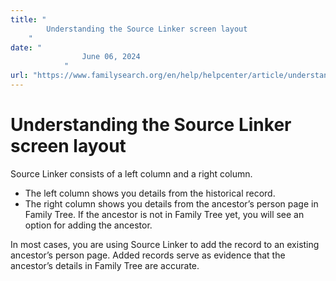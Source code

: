 ```yaml
---
title: "
        Understanding the Source Linker screen layout
    "
date: "
                June 06, 2024
            "
url: "https://www.familysearch.org/en/help/helpcenter/article/understanding-the-source-linker-screen-layout"
---
```


# Understanding the Source Linker screen layout

Source Linker consists of a left column and a right column.

* The left column shows you details from the historical record.
* The right column shows you details from the ancestor’s person page in Family Tree. If the ancestor is not in Family Tree yet, you will see an option for adding the ancestor.

In most cases, you are using Source Linker to add the record to an existing ancestor’s person page. Added records serve as evidence that the ancestor’s details in Family Tree are accurate.